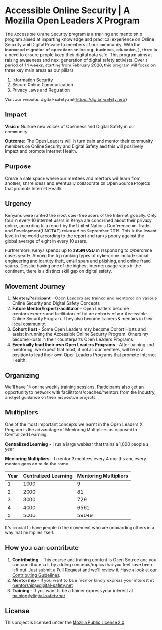 # Accessible Online Security | A Mozilla Open Leaders X Program 

The Accessible Online Security program is a training and mentorship program aimed at imparting knowledge and practical experience on Online Security and Digital Privacy to members of our community. With the increased migration of operations online (eg. business, education, ), there is a need to ensure people keep their digital data safe. This program aims at raising awareness and next generation of digital safety activists. Over a period of 14 weeks, starting from February 2020, this program will focus on three key main areas as our pillars:
1. Information Security
2. Secure Online Communication
3. Privacy Laws and Regulation 

Visit our website: digital-safety.net(https://digital-safety.net/)

## Impact ##
__Vision:__ Nurture new voices of Openness and Digital Safety in our community. 

__Outcome:__ The Open Leaders will in turn train and mentor their community members on Online Security and Digital Safety and this will positively impact and promote Internet Health. 

## Purpose ##
Create a safe space where our mentees and mentors will learn from another, share ideas and eventually collaborate on Open Source Projects that promote Internet Health.

## Urgency ##
Kenyans were ranked the most care-free users of the Internet globally. Only four in every 10 internet users in Kenya are concerned about their privacy online, according to a report by the United Nations Conference on Trade and Development(UNCTAD) released on September 2019. This is the lowest level in the world according to the report and ranks poorly against the global average of eight in every 10 users. 

Furthermore, Kenya spends up to __295M USD__ in responding to cybercrime cases yearly. Among the top ranking types of cybercrime include social engineering and identity theft, email spam and phishing, and online fraud scams. Despite having one of the highest internet usage rates in the continent, there is a distinct skill gap on digital safety. 

## Movement Journey ##
1. __Mentee/Paricipant__ - Open Leaders are trained and mentored on various Online Security and Digital Safety Concepts
2. __Future Mentor/Expert/Facilitator__ - Open Leaders become mentors,experts and facilitators of future cohorts of our Accessible Online Security Program. They also become trainers & mentors in their local community.
3. __Cohort Host__ - Some Open Leaders may become Cohort Hosts and assist in running the Accessible Online Security Program. Others my become Hosts in their counterparts Open Leaders Programs.   
4. __Eventually lead their own Open Leaders Programs__ - After training and mentoring, we expect that most, if not all our mentees, will be in a position to lead their own Open Leaders Programs that promote Internet Health.

## Organizing ##
We'll have 14 online weekly training sessions. Participants also get an opportunity to network with facilitators/coaches/mentors from the Industry, and get guidance on their respective projects

## Multipliers ##

One of the most important concepts we learnt in the Open Leaders X Program is the advanatage of Mentoring Multipliers as opposed to Centralized Learning. 

__Centralized Learning__ - I run a large webinar that trains a 1,000 people a year

__Mentoring Multipliers__ - I mentor 3 mentees every 4 months and every mentee goes on to do the same.

Year   | Centralized Learning  | Mentoring Multipliers
-------| --------------------  |-----------------------
1      |    1000               | 9
2      |    2000               | 81
3      |    3000               | 729
4      |    4000               | 6561
5      |    5000               | 59049

It's crucial to have people in the movement who are onboarding others in a way that multiplies itself. 

## How you can contribute ##
1. __Contributing__ - This course and training content is Open Source and you can contribute to it by adding concepts/topics that you feel have been left out. Just submit a Pull Request and we'll review it. Have a look at our [Contributing Guidelines](https://github.com/the-mind/OnlineSecurity/blob/master/CONTRIBUTING.md).
2. __Mentorship__ - If you want to be a mentor kindly express your interest at mentorship@digital-safety.net
3. __Training__ - If you want to be a trainer express your interest at training@digital-safety.net


## License ##
This project is licensed under the [Mozilla Public License 2.0](https://github.com/the-mind/OnlineSecurity/blob/master/LICENSE).

  
